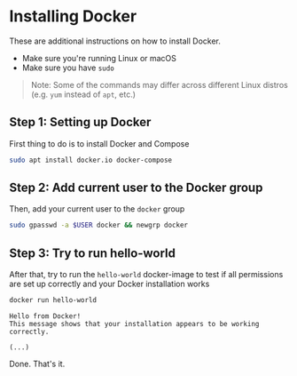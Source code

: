 # Installing Docker

These are additional instructions on how to install Docker.

- Make sure you're running Linux or macOS
- Make sure you have `sudo`

>  Note: Some of the commands may differ across different Linux distros (e.g. `yum` instead of `apt`, etc.)

## Step 1: Setting up Docker

First thing to do is to install Docker and Compose

```sh
sudo apt install docker.io docker-compose
```

## Step 2: Add current user to the Docker group

Then, add your current user to the `docker` group

```sh
sudo gpasswd -a $USER docker && newgrp docker
```

## Step 3: Try to run hello-world

After that, try to run the `hello-world` docker-image to test if all permissions are set up correctly and your Docker installation works

```sh
docker run hello-world
```

```
Hello from Docker!
This message shows that your installation appears to be working correctly.

(...)
```

Done. That's it.